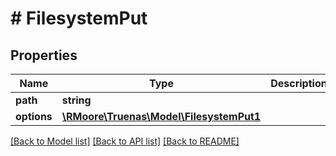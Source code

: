 # # FilesystemPut

## Properties

Name | Type | Description | Notes
------------ | ------------- | ------------- | -------------
**path** | **string** |  | [optional]
**options** | [**\RMoore\Truenas\Model\FilesystemPut1**](FilesystemPut1.md) |  | [optional]

[[Back to Model list]](../../README.md#models) [[Back to API list]](../../README.md#endpoints) [[Back to README]](../../README.md)
